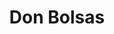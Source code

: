 ---
id: "donbolsas"
image: 
  src: "/src/images/donbolsas_full.png"
  alt: "don bolsas web"
title: "Don Bolsas"
location: "Madrid, Spain"
year: "2020"
platform: "Shopify"
tech: "Liquid"
show_title: true
secondary_link: { text: "", href: ""}
url: "https://donbolsas.com"
description: Fully functional e-commerce based in Liquid Shopify template scripting language. 
        The site sells small plastic bags to retail stores all around Spain. With more than 5K
         users monthly and updated to the latests Dawn Shopify version. The site was developed with custom JS and specific
         demands from the client both in functionality and visual elements. The site is currently active and mantained.
---